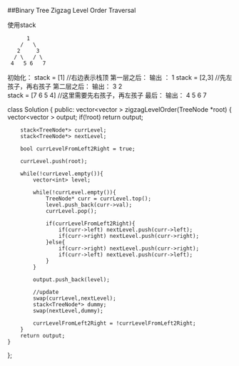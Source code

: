 ##Binary Tree Zigzag Level Order Traversal    

使用stack

		  1
	    /   \
       2     3
      / \   / \
     4   5 6   7

初始化：
stack = [1] //右边表示栈顶
第一层之后：
输出 ： 1
stack = [2,3] //先左孩子，再右孩子
第二层之后：
输出： 3 2  
stack = [7 6 5 4] //这里需要先右孩子，再左孩子
最后：
输出： 4 5 6 7


class Solution {
public:
    vector<vector<int> > zigzagLevelOrder(TreeNode *root) {
        vector<vector<int> > output;
        if(!root) return output;
        
        stack<TreeNode*> currLevel;
        stack<TreeNode*> nextLevel;
        
        bool currLevelFromLeft2Right = true;
        
        currLevel.push(root);
        
        while(!currLevel.empty()){
            vector<int> level;
            
            while(!currLevel.empty()){
                TreeNode* curr = currLevel.top();
                level.push_back(curr->val);
                currLevel.pop();
                
                if(currLevelFromLeft2Right){
                    if(curr->left) nextLevel.push(curr->left);
                    if(curr->right) nextLevel.push(curr->right);
                }else{
                    if(curr->right) nextLevel.push(curr->right);
                    if(curr->left) nextLevel.push(curr->left);
                }
            }
            
            output.push_back(level);
            
            //update
            swap(currLevel,nextLevel);
            stack<TreeNode*> dummy;
            swap(nextLevel,dummy);
            
            currLevelFromLeft2Right = !currLevelFromLeft2Right;
        }
        return output;
    }
};

